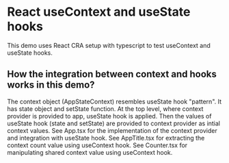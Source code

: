 # React useContext and useState hooks

This demo uses React CRA setup with typescript to test useContext and useState hooks.

## How the integration between context and hooks works in this demo?

The context object (AppStateContext) resembles useState hook "pattern". It has state object and setState function. At the top level, where context provider is provided to app, useState hook is applied. Then the values of useState hook (state and setState) are provided to context provider as intial context values.
See App.tsx for the implementation of the context provider and integration with useState hook.
See AppTitle.tsx for extracting the context count value using useContext hook.
See Counter.tsx for manipulating shared context value using useContext hook.
